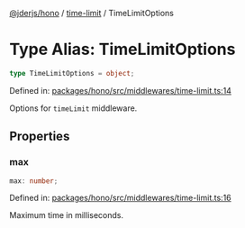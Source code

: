 [@jderjs/hono](../../README.md) / [time-limit](../README.md) / TimeLimitOptions

# Type Alias: TimeLimitOptions

```ts
type TimeLimitOptions = object;
```

Defined in: [packages/hono/src/middlewares/time-limit.ts:14](https://github.com/jder-std/hono/blob/b7adb5479e2132232836f49b324da0bc45309321/packages/hono/src/middlewares/time-limit.ts#L14)

Options for `timeLimit` middleware.

## Properties

### max

```ts
max: number;
```

Defined in: [packages/hono/src/middlewares/time-limit.ts:16](https://github.com/jder-std/hono/blob/b7adb5479e2132232836f49b324da0bc45309321/packages/hono/src/middlewares/time-limit.ts#L16)

Maximum time in milliseconds.
